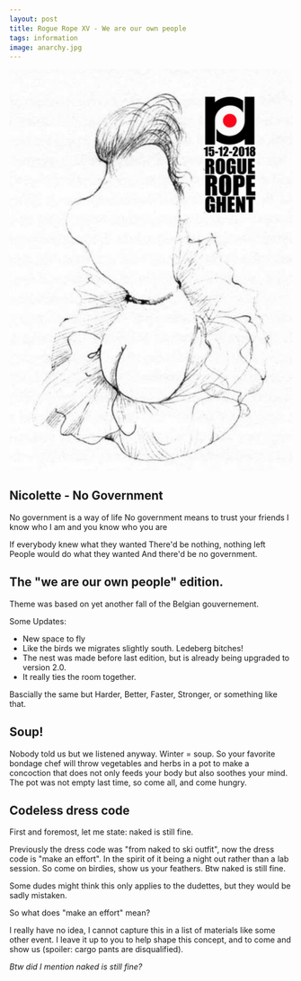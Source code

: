 ```yaml
---
layout: post
title: Rogue Rope XV - We are our own people
tags: information
image: anarchy.jpg
---
```


![](/assets/img/flyer-12-2018.png)

## Nicolette - No Government
No government is a way of life
No government means to trust your friends
I know who I am and you know who you are

If everybody knew what they wanted
There'd be nothing, nothing left
People would do what they wanted
And there'd be no government.

## The "we are our own people" edition.

Theme was based on yet another fall of the Belgian gouvernement.

Some Updates: 

* New space to fly 
* Like the birds we migrates slightly south. Ledeberg bitches! 
* The nest was made before last edition, but is already being upgraded to version 2.0.
* It really ties the room together.  

Bascially the same but Harder, Better, Faster, Stronger, or something like that.


## Soup!
Nobody told us but we listened anyway.
Winter = soup.
So your favorite bondage chef will throw vegetables and herbs in a pot to make a concoction that does not only feeds your body but also soothes your mind.
The pot was not empty last time, so come all, and come hungry. 


## Codeless dress code
First and foremost, let me state: naked is still fine.

Previously the dress code was "from naked to ski outfit", now the dress code is "make an effort".
In the spirit of it being a night out rather than a lab session.
So come on birdies, show us your feathers. Btw naked is still fine.

Some dudes might think this only applies to the dudettes, but they would be sadly mistaken.

So what does "make an effort" mean?

I really have no idea, I cannot capture this in a list of materials like some other event. I leave it up to you to help shape this concept, and to come and show us (spoiler: cargo pants are disqualified).

_Btw did I mention naked is still fine?_

